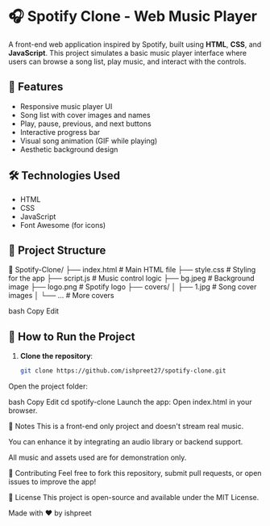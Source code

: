 # 🎧 Spotify Clone - Web Music Player

A front-end web application inspired by Spotify, built using **HTML**, **CSS**, and **JavaScript**. This project simulates a basic music player interface where users can browse a song list, play music, and interact with the controls.


## 🌟 Features

- Responsive music player UI
- Song list with cover images and names
- Play, pause, previous, and next buttons
- Interactive progress bar
- Visual song animation (GIF while playing)
- Aesthetic background design

## 🛠️ Technologies Used

- HTML
- CSS
- JavaScript
- Font Awesome (for icons)

## 📂 Project Structure

📁 Spotify-Clone/
├── index.html # Main HTML file
├── style.css # Styling for the app
├── script.js # Music control logic
├── bg.jpeg # Background image
├── logo.png # Spotify logo
├── covers/
│ ├── 1.jpg # Song cover images
│ └── ... # More covers

bash
Copy
Edit

## 🚀 How to Run the Project

1. **Clone the repository**:
   ```bash
   git clone https://github.com/ishpreet27/spotify-clone.git
Open the project folder:

bash
Copy
Edit
cd spotify-clone
Launch the app:
Open index.html in your browser.

📌 Notes
This is a front-end only project and doesn't stream real music.

You can enhance it by integrating an audio library or backend support.

All music and assets used are for demonstration only.

🙌 Contributing
Feel free to fork this repository, submit pull requests, or open issues to improve the app!

📄 License
This project is open-source and available under the MIT License.

Made with ❤️ by ishpreet
